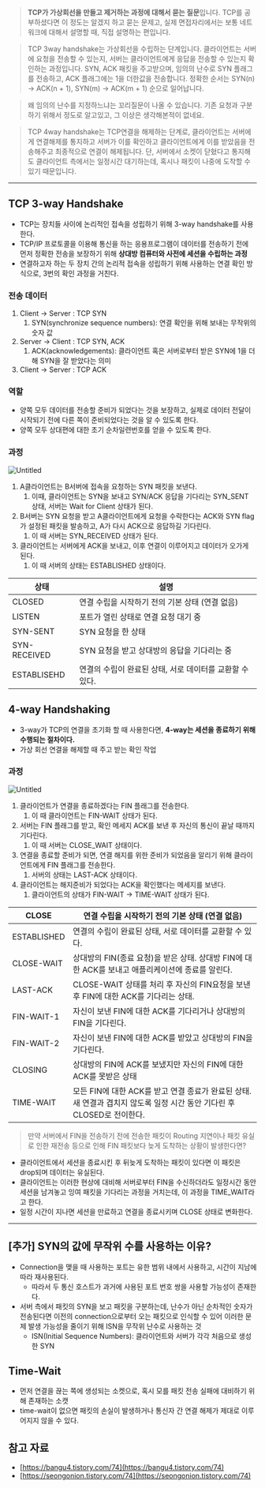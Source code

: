 > **TCP가 가상회선을 만들고 제거하는 과정에 대해서 묻는 질문**입니다. TCP를 공부하셨다면 이 정도는 알겠지 하고 묻는 문제고, 실제 면접자리에서는 보통 네트워크에 대해서 설명할 때, 직접 설명하는 편입니다.
> 

> TCP 3way handshake는 가상회선을 수립하는 단계입니다. 클라이언트는 서버에 요청을 전송할 수 있는지, 서버는 클라이언트에게 응답을 전송할 수 있는지 확인하는 과정입니다. SYN, ACK 패킷을 주고받으며, 임의의 난수로 SYN 플래그를 전송하고, ACK 플래그에는 1을 더한값을 전송합니다. 정확한 순서는 SYN(n) -> ACK(n + 1), SYN(m) -> ACK(m + 1) 순으로 일어납니다.
> 

> 왜 임의의 난수를 지정하느냐는 꼬리질문이 나올 수 있습니다. 기존 요청과 구분하기 위해서 정도로 알고있고, 그 이상은 생각해본적이 없네요.
> 

> TCP 4way handshake는 TCP연결을 해제하는 단계로, 클라이언트는 서버에게 연결해제를 통지하고 서버가 이를 확인하고 클라이언트에게 이를 받았음을 전송해주고 최종적으로 연결이 해제됩니다. 단, 서버에서 소켓이 닫혔다고 통지해도 클라이언트 측에서는 일정시간 대기하는데, 혹시나 패킷이 나중에 도착할 수 있기 때문입니다.
> 

---

## TCP 3-way Handshake

- TCP는 장치들 사이에 논리적인 접속을 성립하기 위해 3-way handshake를 사용한다.
- TCP/IP 프로토콜을 이용해 통신을 하는 응용프로그램이 데이터를 전송하기 전에 먼저 정확한 전송을 보장하기 위해 **상대방 컴퓨터와 사전에 세션을 수립하는 과정**
- 연결하고자 하는 두 장치 간의 논리적 접속을 성립하기 위해 사용하는 연결 확인 방식으로, 3번의 확인 과정을 거친다.

### 전송 데이터

1. Client → Server : TCP SYN
    1. SYN(synchronize sequence numbers): 연결 확인을 위해 보내는 무작위의 숫자 값
2. Server → Client : TCP SYN, ACK
    1. ACK(acknowledgements): 클라이언트 혹은 서버로부터 받은 SYN에 1을 더해 SYN을 잘 받았다는 의미
3. Client → Server : TCP ACK

### 역할

- 양쪽 모두 데이터를 전송할 준비가 되었다는 것을 보장하고, 실제로 데이터 전달이 시작되기 전에 다른 쪽이 준비되었다는 것을 알 수 있도록 한다.
- 양쪽 모두 상대편에 대한 초기 순차일련번호를 얻을 수 있도록 한다.

### 과정

![Untitled](https://s3-us-west-2.amazonaws.com/secure.notion-static.com/ad9d9fe2-49ae-4cd6-bdbe-e8748370006f/Untitled.png)

1. A클라이언트는 B서버에 접속을 요청하는 SYN 패킷을 보낸다.
    1. 이때, 클라이언트는 SYN을 보내고 SYN/ACK 응답을 기다리는 SYN_SENT 상태, 서버는 Wait for Client 상태가 된다.
2. B서버는 SYN 요청을 받고 A클라이언트에게 요청을 수락한다는 ACK와 SYN flag가 설정된 패킷을 발송하고, A가 다시 ACK으로 응답하길 기다린다.
    1. 이 때 서버는 SYN_RECEIVED 상태가 된다.
3. 클라이언트는 서버에게 ACK을 보내고, 이후 연결이 이루어지고 데이터가 오가게 된다.
    1. 이 때 서버의 상태는 ESTABLISHED 상태이다.

| 상태 | 설명 |
| --- | --- |
| CLOSED | 연결 수립을 시작하기 전의 기본 상태 (연결 없음) |
| LISTEN | 포트가 열린 상태로 연결 요청 대기 중 |
| SYN-SENT | SYN 요청을 한 상태 |
| SYN-RECEIVED | SYN 요청을 받고 상대방의 응답을 기다리는 중 |
| ESTABLISEHD | 연결의 수립이 완료된 상태, 서로 데이터를 교환할 수 있다. |

## 4-way Handshaking

- 3-way가 TCP의 연결을 초기화 할 때 사용한다면, **4-way는 세션을 종료하기 위해 수행되는 절차이다.**
- 가상 회선 연결을 해제할 때 주고 받는 확인 작업

### 과정

![Untitled](https://s3-us-west-2.amazonaws.com/secure.notion-static.com/9fb7e8be-4d18-4478-bab7-614daf5cfc74/Untitled.png)

1. 클라이언트가 연결을 종료하겠다는 FIN 플래그를 전송한다.
    1. 이 때 클라이언트는 FIN-WAIT 상태가 된다.
2. 서버는 FIN 플래그를 받고, 확인 메세지 ACK를 보낸 후 자신의 통신이 끝날 때까지 기다린다.
    1. 이 때 서버는 CLOSE_WAIT 상태이다.
3. 연결을 종료할 준비가 되면, 연결 해지를 위한 준비가 되었음을 알리기 위해 클라이언트에게 FIN 플래그를 전송한다.
    1. 서버의 상태는 LAST-ACK 상태이다.
4. 클라이언트는 해지준비가 되었다는 ACK을 확인했다는 메세지를 보낸다.
    1. 클라이언트의 상태가 FIN-WAIT → TIME-WAIT 상태가 된다.

| CLOSE | 연결 수립을 시작하기 전의 기본 상태 (연결 없음) |
| --- | --- |
| ESTABLISHED | 연결의 수립이 완료된 상태, 서로 데이터를 교환할 수 있다. |
| CLOSE-WAIT | 상대방의 FIN(종료 요청)을 받은 상태. 상대방 FIN에 대한 ACK를 보내고 애플리케이션에 종료를 알린다. |
| LAST-ACK | CLOSE-WAIT 상태를 처리 후 자신의 FIN요청을 보낸 후 FIN에 대한 ACK를 기다리는 상태. |
| FIN-WAIT-1 | 자신이 보낸 FIN에 대한 ACK를 기다리거나 상대방의 FIN을 기다린다. |
| FIN-WAIT-2 | 자신이 보낸 FIN에 대한 ACK를 받았고 상대방의 FIN을 기다린다. |
| CLOSING | 상대방의 FIN에 ACK를 보냈지만 자신의 FIN에 대한 ACK를 못받은 상태 |
| TIME-WAIT | 모든 FIN에 대한 ACK를 받고 연결 종료가 완료된 상태. 새 연결과 겹치지 않도록 일정 시간 동안 기다린 후 CLOSED로 전이한다. |

> 만약 서버에서 FIN을 전송하기 전에 전송한 패킷이 Routing 지연이나 패킷 유실로 인한 재전송 등으로 인해 FIN 패킷보다 늦게 도착하는 상황이 발생한다면?
> 
- 클라이언트에서 세션을 종료시킨 후 뒤늦게 도착하는 패킷이 있다면 이 패킷은 drop되며 데이터는 유실된다.
- 클라이언트는 이러한 현상에 대비해 서버로부터 FIN을 수신하더라도 일정시간 동안 세션을 남겨놓고 잉여 패킷을 기다리는 과정을 거치는데, 이 과정을 TIME_WAIT라고 한다.
- 일정 시간이 지나면 세션을 만료하고 연결을 종료시키며 CLOSE 상태로 변화한다.

---

## [추가] SYN의 값에 무작위 수를 사용하는 이유?

- Connection을 맺을 때 사용하는 포트는 유한 범위 내에서 사용하고, 시간이 지남에 따라 재사용된다.
    - 따라서 두 통신 호스트가 과거에 사용된 포트 번호 쌍을 사용할 가능성이 존재한다.
- 서버 측에서 패킷의 SYN을 보고 패킷을 구분하는데, 난수가 아닌 순차적인 숫자가 전송된다면 이전의 connection으로부터 오는 패킷으로 인식할 수 있어 이러한 문제 발생 가능성을 줄이기 위해 ISN을 무작위 난수로 사용하는 것
    - ISN(Initial Sequence Numbers): 클라이언트와 서버가 각각 처음으로 생성한 SYN

## Time-Wait

- 먼저 연결을 끊는 쪽에 생성되는 소켓으로, 혹시 모를 패킷 전송 실패에 대비하기 위해 존재하는 소캣
- time-wait이 없으면 패킷의 손실이 발생하거나 통신자 간 연결 해제가 제대로 이루어지지 않을 수 있다.

## 참고 자료

- [https://bangu4.tistory.com/74](https://bangu4.tistory.com/74)
- [https://seongonion.tistory.com/74](https://seongonion.tistory.com/74)